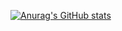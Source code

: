 [![Anurag's GitHub stats](https://github-readme-stats.vercel.app/api?username=ksera524)](https://github.com/anuraghazra/github-readme-stats)
